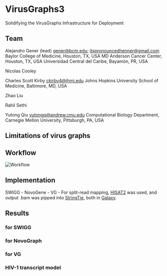 # VirusGraphs3
Solidifying the VirusGraphs Infrastructure for Deployment

## Team

Alejandro Gener (lead)
gener@bcm.edu; itspronouncedhenner@gmail.com 
Baylor College of Medicine, Houston, TX, USA
MD Anderson Cancer Center, Houston, TX, USA
Universidad Central del Caribe, Bayamón, PR, USA

Nicolas Cooley

Charles Scott Kirby
ckirby4@jhmi.edu
Johns Hopkins University School of Medicine, Baltimore, MD, USA

Zhao Liu

Rahil Sethi

Yutong Qiu
yutongq@andrew.cmu.edu
Computational Biology Department, Carnegie Mellon University, Pittsburgh, PA, USA



## Limitations of virus graphs

## Workflow

![Workflow](https://github.com/NCBI-Codeathons/VirusGraphs3/blob/master/Virus_Graphs_3_Workflow_med_screen.tif)

## Implementation

SWIGG - 
NovoGene - 
VG - 
For split-read mapping, [HISAT2](https://ccb.jhu.edu/software/hisat2/index.shtml) was used, and output .bam was pipped into
[StringTie](https://ccb.jhu.edu/software/stringtie/), both in [Galaxy](usegalaxy.eu).


## Results 

### for SWIGG

### for NovoGraph
### for VG
### HIV-1 transcript model




